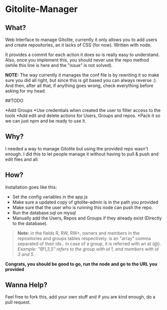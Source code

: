 # Gitolite-Manager

## What?

Web Interface to manage Gitolite, currently it only allows you to add users and create repositories, an it lacks of CSS (for now). Written with node.

It provides a commit for each action it does so is really easy to understand. Also, once you implement this, you should never use the repo method (while this line is here and the "issue" is not solved).

**NOTE:** The way currently it manages the conf file is by rewriting it so make sure you did all right, but since this is git based you can always reverse :). And then, after all that, if anything goes wrong, check everything before asking for my head.

##TODO

*Add Groups
*Use credentials when created the user to filter access to the tools
*Add edit and delete actions for Users, Groups and repos.
*Pack it so we can just npm and be ready to use it.

## Why?

I needed a way to manage Gitolite but using the provided repo wasn't enough. I did this to let people manage it without having to pull & push and edit files and all. 

## How?

Installation goes like this:

* Set the config variables in the app.js
* Make sure a updated copy of gitolite-admin is in the path you provided
* Make sure that the user who is running this node can push the repo.
* Run the database.sql on mysql
* Manually add the Users, Repos and Groups if they already exist (Directly to the database).
>**Note:** in the fields R, RW, RW+, owners and members in the repositories and groups tables respectively. is an "array" comma separated of their ids.. in case of a group, it is referred with an at (@). 
>*Example: "@1,3,5" refers to the group with id 1, and members with id 3 and 5.*

**Congrats, you should be good to go, run the node and go to the URL you provided**

## Wanna Help?

Feel free to fork this, add your own stuff and if you are kind enough, do a pull request.